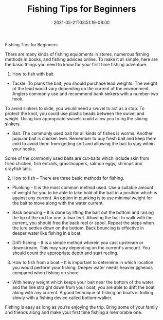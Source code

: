 ﻿---
title: "Fishing Tips for Beginners"
date: 2021-05-21T03:51:19-08:00
description: "Fishing Tips for Web Success"
featured_image: "/images/Fishing.jpg"
tags: ["Fishing"]
---

Fishing Tips for Beginners


There are many kinds of fishing equipments in stores, numerous fishing methods in books, and fishing advices online. To make it all simple, here are the basic things you need to know for your first time fishing adventure.

1) How to fish with bait

* Tackle. To plunk the bait, you should purchase lead weights. The weight of the lead would vary depending on the current of the environment.  Anglers commonly use and recommend bank sinkers with a number-two hook.

To avoid sinkers to slide, you would need a swivel to act as a stop. To protect the knot, you could use plastic beads between the swivel and weight. Using two appropriate swivels could allow you to rig the sliding sinkers.

* Bait. The commonly used bait for all kinds of fishes is worms. Another popular bait is chicken liver. Remember to buy fresh bait and keep them cold to avoid them from getting soft and allowing the bait to stay within your hooks.

Some of the commonly used baits are cut-baits which include skin from fried chicken, fish entrails, grasshoppers, salmon eggs, shrimps and crayfish tails.

2) How to fish – There are three basic methods for fishing.

* Plunking – It is the most common method used. Use a suitable amount of weight for you to be able to take hold of the bait in a position which is against any current. An option in plunking is to use minimal weight for the bait to move along with the water current.

* Back bouncing – It is done by lifting the bait out the bottom and raising the tip of the rod for one to two feet. Allowing the bait to walk with the current, you should free the back reel or spool. Repeat the steps when the lure settles down on the bottom. Back bouncing is effective in deeper water like fishing in a boat.

* Drift-fishing – It is a simple method wherein you cast upstream or downstream. This may vary depending on the current's amount. You should count the appropriate depth and start reeling.

3) How to fish from a boat – It is important to determine in which location you would perform your fishing. Deeper water needs heavier jigheads compared when fishing on shore.

* With heavy weight which keeps your bait near the bottom of the water and the line straight down from your boat, you are able to drift the boat along with any current.  A good technique of fishing on boats is trolling slowly with a fishing device called bottom-walker. 

Fishing is easy as long as you’re enjoying the trip.  Bring some of your family and friends along and make your first time fishing a memorable one. 

